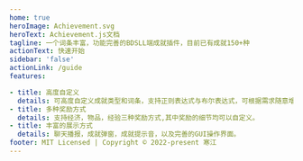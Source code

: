 ```yaml
---
home: true
heroImage: Achievement.svg
heroText: Achievement.js文档
tagline: 一个词条丰富，功能完善的BDSLL端成就插件，目前已有成就150+种
actionText: 快速开始
sidebar: 'false'
actionLink: /guide
features: 

- title: 高度自定义
  details: 可高度自定义成就类型和词条，支持正则表达式与布尔表达式，可根据需求随意增删改。
- title: 多种奖励方式
  details: 支持经济，物品，经验三种奖励方式,其中奖励的细节均可以自定义。
- title: 丰富的展示方式
  details: 聊天播报，成就弹窗，成就提示音，以及完善的GUI操作界面。
footer: MIT Licensed | Copyright © 2022-present 寒江
---
```


